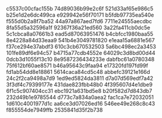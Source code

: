 c5537c00cfac155b
74d89036b99e2c6f
521d33af65e986c5
b25e1d2e6dc499ca
e929942e56f70171
b5fdb97735ea540e
f555d0b2a8f7ba52
44a97a867aed7fd6
7711e24555aecdbc
8fa55d5a32596a1f
92367f36a21ed560
3a22fa411cb0dc5e
5c1cbca8a07661b3
ead5d87063951476
b4cbfcc1980baa55
8e4228a84d33eaa9
541b4e3049781820
e1eaa15a6881e567
f37ce294e37abdf3
610c3cb670532503
5a6bc498ec2a3453
101fe89df6e94c57
b4715a77cdb4552e
64029c3d8bd00d44
0dcb3d1055f13c10
8e9587236434233e
dabfbc61a0780348
75f612bf60ae8571
b46a95643c9faa94
e17320fd197fd99f
fd1ab54dd8e18861
5614caca84cd5c48
abbefc39121e166d
24c2f2ca9498a7d9
1ed9ed5824da3811
d7a07d569edf7a42
3f3df4c79399177e
431dae823fbb48b0
4f395607d4e1dbe9
6f1c5c907404cc31
ebc1921a631bd5e8
b20f582d7d843db7
232d49b1e9785544
d773c7a834a0aea2
fac1ca7e72032051
1d610c4001977d1c
aa6ce3d07026ed16
546ee49e268c8c43
f855554de7949ffb
2535841d35f2b738
